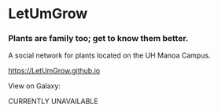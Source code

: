 # LetUmGrow

### Plants are family too; get to know them better.

A social network for plants located on the UH Manoa Campus.

https://LetUmGrow.github.io

View on Galaxy:

CURRENTLY UNAVAILABLE
